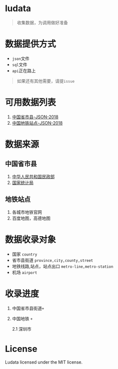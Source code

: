 # ludata

> 收集数据，为调用做好准备

# 数据提供方式

- `json`文件
- `sql`文件
- `api`正在路上

> 如果还有其他需要，请提`issue`

# 可用数据列表
 
1. [中国省市县-JSON-2018](http://data.singiblog.top/frontend/index)
2. [中国地铁站点-JSON-2018](http://data.singiblog.top/frontend/index)

# 数据来源

##  中国省市县

1. [中华人民共和国民政部](http://www.mca.gov.cn)
2. [国家统计局](www.stats.gov.cn/tjsj/tjbz/tjyqhdmhcxhfdm/)

## 地铁站点

1. 各城市地铁官网
2. 百度地图，高德地图


# 数据收录对象

- 国家 `country`
- 省市县街道 `province,city,county,street`
- 地铁线路,站点，站点出口 `metro-line,metro-station`
- 机场 `airport`

# 收录进度

1. 中国省市县街道`+`
2. 中国地铁 `+`
    
    2.1 深圳市
     

# License

Ludata licensed under the MIT license.


